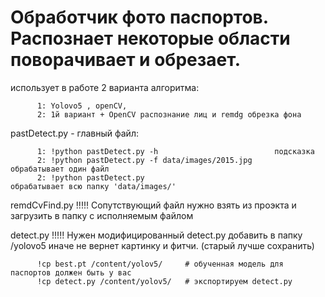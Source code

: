 # Обработчик фото паспортов. Распознает некоторые области поворачивает и обрезает.

использует в работе 2 варианта алгоритма:

          1: Yolovo5 , openCV, 
          2: 1й вариант + OpenCV распознание лиц и remdg обрезка фона
          
 pastDetect.py - главный файл:
 
          1: !python pastDetect.py -h                          подсказка
          2: !python pastDetect.py -f data/images/2015.jpg     обрабатывает один файл 
          2: !python pastDetect.py                             обрабатывает всю папку 'data/images/'  



remdCvFind.py          !!!!! Сопутствующий файл нужно взять из проэкта и загрузить в папку с исполняемым файлом

detect.py              !!!!! Нужен модифицированный detect.py  добавить в папку /yolovo5  иначе не вернет картинку и фитчи. (старый лучше сохранить)


          !cp best.pt /content/yolov5/     # обученная модель для паспортов должен быть у вас
          !cp detect.py /content/yolov5/   # экспортируем detect.py
